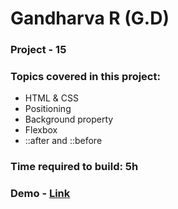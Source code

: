 # Gandharva R (G.D)

### Project - 15

### Topics covered in this project:

- HTML & CSS
- Positioning
- Background property
- Flexbox
- ::after and ::before


### Time required to build: 5h

### Demo - [Link]("")
